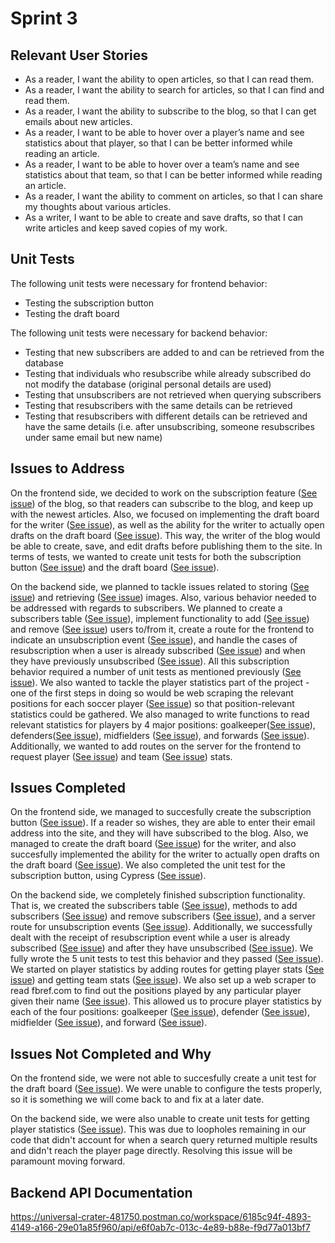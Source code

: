 # Sprint 3

## Relevant User Stories
- As a reader, I want the ability to open articles, so that I can read them.
- As a reader, I want the ability to search for articles, so that I can find and read them.
- As a reader, I want the ability to subscribe to the blog, so that I can get emails about new articles.
- As a reader, I want to be able to hover over a player’s name and see statistics about that player, so that I can be better informed while reading an article. 
- As a reader, I want to be able to hover over a team’s name and see statistics about that team, so that I can be better informed while reading an article. 
- As a reader, I want the ability to comment on articles, so that I can share my thoughts about various articles.
- As a writer, I want to be able to create and save drafts, so that I can write articles and keep saved copies of my work.

## Unit Tests
The following unit tests were necessary for frontend behavior:
- Testing the subscription button
- Testing the draft board

The following unit tests were necessary for backend behavior:
- Testing that new subscribers are added to and can be retrieved from the database
- Testing that individuals who resubscribe while already subscribed do not modify the database (original personal details are used)
- Testing that unsubscribers are not retrieved when querying subscribers
- Testing that resubscribers with the same details can be retrieved
- Testing that resubscribers with different details can be retrieved and have the same details (i.e. after unsubscribing, someone resubscribes under same email but new name)


## Issues to Address
On the frontend side, we decided to work on the subscription feature ([See issue][i40]) of the blog, so that readers can subscribe to the blog, and keep up with the newest articles. Also, we focused on implementing the draft board for the writer ([See issue][i59]), as well as the ability for the writer to actually open drafts on the draft board ([See issue][i60]). This way, the writer of the blog would be able to create, save, and edit drafts before publishing them to the site. In terms of tests, we wanted to create unit tests for both the subscription button ([See issue][i58]) and the draft board ([See issue][i61]).

On the backend side, we planned to tackle issues related to storing ([See issue][i41]) and retrieving ([See issue][i42]) images. Also, various behavior needed to be addressed with regards to subscribers. We planned to create a subscribers table ([See issue][i46]), implement functionality to add ([See issue][i45]) and remove ([See issue][i47]) users to/from it, create a route for the frontend to indicate an unsubscription event ([See issue][i44]), and handle the cases of resubscription when a user is already subscribed ([See issue][i43]) and when they have previously unsubscribed ([See issue][i48]). All this subscription behavior required a number of unit tests as mentioned previously ([See issue][i63]). We also wanted to tackle the player statistics part of the project - one of the first steps in doing so would be web scraping the relevant positions for each soccer player ([See issue][i53]) so that position-relevant statistics could be gathered. We also managed to write functions to read relevant statistics for players by 4 major positions: goalkeeper([See issue][i54]), defenders([See issue][i55]), midfielders ([See issue][i56]), and forwards ([See issue][i57]). Additionally, we wanted to add routes on the server for the frontend to request player ([See issue][i50]) and team ([See issue][i51]) stats.

## Issues Completed
On the frontend side, we managed to succesfully create the subscription button ([See issue][i40]). If a reader so wishes, they are able to enter their email address into the site, and they will have subscribed to the blog. Also, we managed to create the draft board ([See issue][i59]) for the writer, and also succesfully implemented the ability for the writer to actually open drafts on the draft board ([See issue][i60]). We also completed the unit test for the subscription button, using Cypress ([See issue][i58]).

On the backend side, we completely finished subscription functionality. That is, we created the subscribers table ([See issue][i46]), methods to add subscribers ([See issue][i45]) and remove subscribers ([See issue][i47]), and a server route for unsubscription events ([See issue][i44]). Additionally, we successfully dealt with the receipt of resubscription event while a user is already subscribed ([See issue][i43]) and after they have unsubscribed ([See issue][i48]). We fully wrote the 5 unit tests to test this behavior and they passed ([See issue][i63]). We started on player statistics by adding routes for getting player stats ([See issue][i50]) and getting team stats ([See issue][i51]). We also set up a web scraper to read fbref.com to find out the positions played by any particular player given their name ([See issue][i53]). This allowed us to procure player statistics by each of the four positions: goalkeeper ([See issue][i54]), defender ([See issue][i55]), midfielder ([See issue][i56]), and forward ([See issue][i57]).

## Issues Not Completed and Why
On the frontend side, we were not able to succesfully create a unit test for the draft board ([See issue][i61]). We were unable to configure the tests properly, so it is something we will come back to and fix at a later date.

On the backend side, we were also unable to create unit tests for getting player statistics ([See issue][i66]). This was due to loopholes remaining in our code that didn't account for when a search query returned multiple results and didn't reach the player page directly. Resolving this issue will be paramount moving forward.



## Backend API Documentation
https://universal-crater-481750.postman.co/workspace/6185c94f-4893-4149-a166-29e01a85f960/api/e6f0ab7c-013c-4e89-b88e-f9d77a013bf7

[i1]: https://github.com/apangasa/cen3031-skjsports/issues/1
[i2]: https://github.com/apangasa/cen3031-skjsports/issues/2
[i3]: https://github.com/apangasa/cen3031-skjsports/issues/3
[i4]: https://github.com/apangasa/cen3031-skjsports/issues/4
[i5]: https://github.com/apangasa/cen3031-skjsports/issues/5
[i6]: https://github.com/apangasa/cen3031-skjsports/issues/6
[i7]: https://github.com/apangasa/cen3031-skjsports/issues/7
[i8]: https://github.com/apangasa/cen3031-skjsports/issues/8
[i9]: https://github.com/apangasa/cen3031-skjsports/issues/9
[i10]:https://github.com/apangasa/cen3031-skjsports/issues/10
[i11]:https://github.com/apangasa/cen3031-skjsports/issues/11
[i12]:https://github.com/apangasa/cen3031-skjsports/issues/12
[i20]:https://github.com/apangasa/cen3031-skjsports/issues/20 
[i21]:https://github.com/apangasa/cen3031-skjsports/issues/21
[i22]:https://github.com/apangasa/cen3031-skjsports/issues/22 
[i23]:https://github.com/apangasa/cen3031-skjsports/issues/23
[i24]:https://github.com/apangasa/cen3031-skjsports/issues/24
[i25]:https://github.com/apangasa/cen3031-skjsports/issues/25
[i28]:https://github.com/apangasa/cen3031-skjsports/issues/28
[i29]:https://github.com/apangasa/cen3031-skjsports/issues/29
[i30]:https://github.com/apangasa/cen3031-skjsports/issues/30
[i31]:https://github.com/apangasa/cen3031-skjsports/issues/31
[i32]:https://github.com/apangasa/cen3031-skjsports/issues/32 
[i40]:https://github.com/apangasa/cen3031-skjsports/issues/40
[i41]:https://github.com/apangasa/cen3031-skjsports/issues/41
[i42]:https://github.com/apangasa/cen3031-skjsports/issues/42 
[i43]:https://github.com/apangasa/cen3031-skjsports/issues/43 
[i44]:https://github.com/apangasa/cen3031-skjsports/issues/44 
[i45]:https://github.com/apangasa/cen3031-skjsports/issues/45 
[i46]:https://github.com/apangasa/cen3031-skjsports/issues/46 
[i47]:https://github.com/apangasa/cen3031-skjsports/issues/47 
[i48]:https://github.com/apangasa/cen3031-skjsports/issues/48 
[i49]:https://github.com/apangasa/cen3031-skjsports/issues/49
[i50]:https://github.com/apangasa/cen3031-skjsports/issues/50 
[i51]:https://github.com/apangasa/cen3031-skjsports/issues/51 
[i53]:https://github.com/apangasa/cen3031-skjsports/issues/53
[i54]:https://github.com/apangasa/cen3031-skjsports/issues/54
[i55]:https://github.com/apangasa/cen3031-skjsports/issues/55
[i56]:https://github.com/apangasa/cen3031-skjsports/issues/56
[i57]:https://github.com/apangasa/cen3031-skjsports/issues/57
[i58]:https://github.com/apangasa/cen3031-skjsports/issues/58
[i59]:https://github.com/apangasa/cen3031-skjsports/issues/59
[i60]:https://github.com/apangasa/cen3031-skjsports/issues/60
[i61]:https://github.com/apangasa/cen3031-skjsports/issues/61
[i63]:https://github.com/apangasa/cen3031-skjsports/issues/63
[i66]:https://github.com/apangasa/cen3031-skjsports/issues/66
